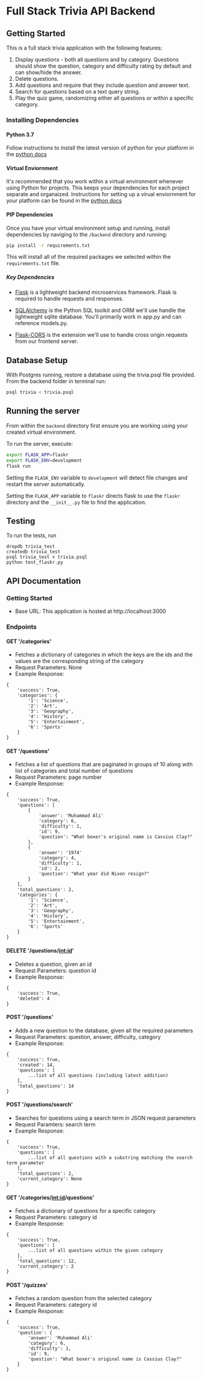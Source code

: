 # Full Stack Trivia API Backend

## Getting Started

This is a full stack trivia application with the following features:

1) Display questions - both all questions and by category. Questions should show the question, category and difficulty rating by default and can show/hide the answer. 
2) Delete questions.
3) Add questions and require that they include question and answer text.
4) Search for questions based on a text query string.
5) Play the quiz game, randomizing either all questions or within a specific category.

### Installing Dependencies

#### Python 3.7

Follow instructions to install the latest version of python for your platform in the [python docs](https://docs.python.org/3/using/unix.html#getting-and-installing-the-latest-version-of-python)

#### Virtual Enviornment

It's recommended that you work within a virtual environment whenever using Python for projects. This keeps your dependencies for each project separate and organaized. Instructions for setting up a virual enviornment for your platform can be found in the [python docs](https://packaging.python.org/guides/installing-using-pip-and-virtual-environments/)

#### PIP Dependencies

Once you have your virtual environment setup and running, install dependencies by naviging to the `/backend` directory and running:

```bash
pip install -r requirements.txt
```

This will install all of the required packages we selected within the `requirements.txt` file.

##### Key Dependencies

- [Flask](http://flask.pocoo.org/)  is a lightweight backend microservices framework. Flask is required to handle requests and responses.

- [SQLAlchemy](https://www.sqlalchemy.org/) is the Python SQL toolkit and ORM we'll use handle the lightweight sqlite database. You'll primarily work in app.py and can reference models.py. 

- [Flask-CORS](https://flask-cors.readthedocs.io/en/latest/#) is the extension we'll use to handle cross origin requests from our frontend server. 

## Database Setup
With Postgres running, restore a database using the trivia.psql file provided. From the backend folder in terminal run:
```bash
psql trivia < trivia.psql
```

## Running the server

From within the `backend` directory first ensure you are working using your created virtual environment.

To run the server, execute:

```bash
export FLASK_APP=flaskr
export FLASK_ENV=development
flask run
```

Setting the `FLASK_ENV` variable to `development` will detect file changes and restart the server automatically.

Setting the `FLASK_APP` variable to `flaskr` directs flask to use the `flaskr` directory and the `__init__.py` file to find the application. 



## Testing
To run the tests, run
```
dropdb trivia_test
createdb trivia_test
psql trivia_test < trivia.psql
python test_flaskr.py
```

## API Documentation

### Getting Started 
* Base URL: This application is hosted at http://localhost:3000

### Endpoints

#### GET '/categories'
- Fetches a dictionary of categories in which the keys are the ids and the values are the corresponding string of the category 
- Request Parameters: None
- Example Response: 
```
{
    'success': True, 
    'categories': {
        '1': 'Science', 
        '2': 'Art', 
        '3': 'Geography', 
        '4': 'History', 
        '5': 'Entertainment', 
        '6': 'Sports'
    } 
}
```

#### GET '/questions'
- Fetches a list of questions that are paginated in groups of 10 along with list of categories and total number of questions
- Request Parameters: page number 
- Example Response: 
```
{
    'success': True, 
    'questions': [
        {
            'answer': 'Muhammad Ali'
            'category': 6, 
            'difficulty': 1, 
            'id': 9, 
            'question': "What boxer's original name is Cassius Clay?"
        },
        {
            'answer': '1974'
            'category': 4, 
            'difficulty': 1, 
            'id': 2, 
            'question': "What year did Nixon resign?"
        }
    ],
    'total_questions': 2, 
    'categories': {
        '1': 'Science', 
        '2': 'Art', 
        '3': 'Geography', 
        '4': 'History', 
        '5': 'Entertainment', 
        '6': 'Sports'
    }
}
```

#### DELETE '/questions/<int:id>'
- Deletes a question, given an id 
- Request Parameters: question id
- Example Response: 
```
{
    'success': True, 
    'deleted': 4
}
```

#### POST '/questions'
- Adds a new question to the database, given all the required parameters 
- Request Parameters: question, answer, difficulty, category
- Example Response: 
```
{
    'success': True, 
    'created': 14, 
    'questions': [
        ...list of all questions (including latest addition)
    ], 
    'total_questions': 14
}
``` 

#### POST '/questions/search'
- Searches for questions using a search term in JSON request parameters 
- Request Paramters: search term
- Example Response: 
```
{
    'success': True, 
    'questions': [
        ...list of all questions with a substring matching the search term parameter
    ], 
    'total_questions': 2, 
    'current_category': None
}
```

#### GET '/categories/<int:id>/questions'
- Fetches a dictionary of questions for a specific category 
- Request Parameters: category id
- Example Response: 
```
{
    'success': True, 
    'questions': [
        ...list of all questions within the given category
    ], 
    'total_questions': 12, 
    'current_category': 2
}
```

#### POST '/quizzes'
- Fetches a random question from the selected category 
- Request Parameters: category id 
- Example Response: 
```
{
    'success': True, 
    'question': {
        'answer': 'Muhammad Ali'
        'category': 6, 
        'difficulty': 1, 
        'id': 9, 
        'question': "What boxer's original name is Cassius Clay?"
    }
}
```
